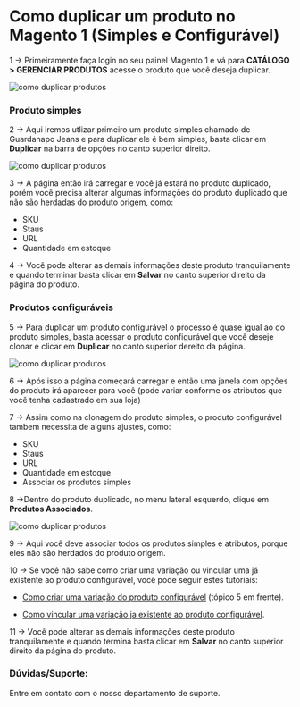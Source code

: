 # Como duplicar um produto no Magento 1 (Simples e Configurável)

1 -> Primeiramente faça login no seu painel Magento 1 e vá para **CATÁLOGO > GERENCIAR PRODUTOS** acesse o produto que você deseja duplicar.

![como duplicar produtos](https://github.com/Oficina-do-Dev/Tutoriais/blob/main/Magento_1/21%20-%20Como%20duplicar%20produtos%20simples%20e%20configurável/images/image1.png)

### Produto simples

2 -> Aqui iremos utlizar primeiro um produto simples chamado de Guardanapo Jeans e para duplicar ele é bem simples, basta clicar em **Duplicar** na barra de opções no canto superior direito.

![como duplicar produtos](https://github.com/Oficina-do-Dev/Tutoriais/blob/main/Magento_1/21%20-%20Como%20duplicar%20produtos%20simples%20e%20configurável/images/image2.png)

3 -> A página então irá carregar e você já estará no produto duplicado, porém você precisa alterar algumas informações do produto duplicado que não são herdadas do produto origem, como:

- SKU
- Staus
- URL
- Quantidade em estoque

4 -> Você pode alterar as demais informações deste produto tranquilamente e quando terminar basta clicar em **Salvar** no canto superior direito da página do produto.

### Produtos configuráveis

5 -> Para duplicar um produto configurável o processo é quase igual ao do produto simples, basta acessar o produto configurável que você deseje clonar e clicar em **Duplicar** no canto superior dereito da página.

![como duplicar produtos](https://github.com/Oficina-do-Dev/Tutoriais/blob/main/Magento_1/21%20-%20Como%20duplicar%20produtos%20simples%20e%20configurável/images/image2.png)

6 -> Após isso a página começará carregar e então uma janela com opções do produto irá aparecer para você (pode variar conforme os atributos que você tenha cadastrado em sua loja)

7 -> Assim como na clonagem do produto simples, o produto configurável tambem necessita de alguns ajustes, como:

- SKU
- Staus
- URL
- Quantidade em estoque
- Associar os produtos simples

8 ->Dentro do produto duplicado, no menu lateral esquerdo, clique em **Produtos Associados**.

![como duplicar produtos](https://github.com/Oficina-do-Dev/Tutoriais/blob/main/Magento_1/21%20-%20Como%20duplicar%20produtos%20simples%20e%20configurável/images/image3.png)

9 -> Aqui você deve associar todos os produtos simples e atributos, porque eles não são herdados do produto origem.

10 -> Se você não sabe como criar uma variação ou vincular uma já existente ao produto configurável, você pode seguir estes tutoriais:

- <a href="https://github.com/Oficina-do-Dev/Tutoriais/tree/main/Magento_1/05%20-%20Como%20cadastrar%20produto%20configurável">Como criar uma variação do produto configurável</a> (tópico 5 em frente).

- <a href="https://github.com/Oficina-do-Dev/Tutoriais/tree/main/Magento_1/22%20-%20Como%20vincular%20produtos%20simples%20ao%20configurável">Como vincular uma variação ja existente ao produto configurável</a>.

11 -> Você pode alterar as demais informações deste produto tranquilamente e quando termina basta clicar em **Salvar** no canto superior direito da página do produto.

### Dúvidas/Suporte:
Entre em contato com o nosso departamento de suporte.
